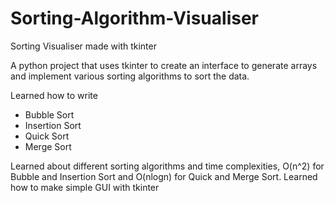 # Sorting-Algorithm-Visualiser
Sorting Visualiser made with tkinter 

A python project that uses tkinter to create an interface to generate arrays and implement various sorting algorithms to sort the data.

Learned how to write 
- Bubble Sort 
- Insertion Sort
- Quick Sort
- Merge Sort 

Learned about different sorting algorithms and time complexities, O(n^2) for Bubble and Insertion Sort and O(nlogn) for Quick and Merge Sort. 
Learned how to make simple GUI with tkinter 
